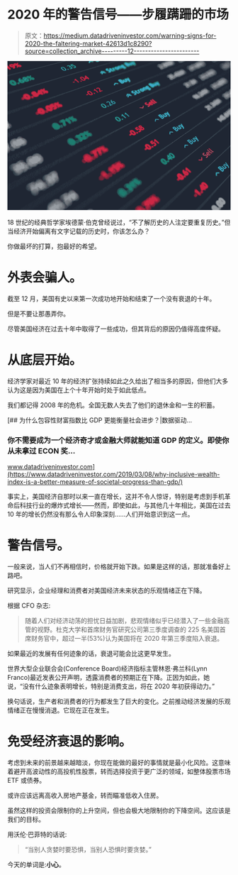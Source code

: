 # 2020 年的警告信号——步履蹒跚的市场

> 原文：<https://medium.datadriveninvestor.com/warning-signs-for-2020-the-faltering-market-42613d1c8290?source=collection_archive---------12----------------------->

![](img/d3d27a2ce08a2de6e2561e0370574aef.png)

18 世纪的经典哲学家埃德蒙·伯克曾经说过，“不了解历史的人注定要重复历史。”但当经济开始偏离有文字记载的历史时，你该怎么办？

你做最坏的打算，抱最好的希望。

# 外表会骗人。

截至 12 月，美国有史以来第一次成功地开始和结束了一个没有衰退的十年。

但是不要让那愚弄你。

尽管美国经济在过去十年中取得了一些成功，但其背后的原因仍值得高度怀疑。

# 从底层开始。

经济学家对最近 10 年的经济扩张持续如此之久给出了相当多的原因，但他们大多认为这是因为美国在上个十年开始时处于如此低点。

我们都记得 2008 年的危机。全国无数人失去了他们的退休金和一生的积蓄。

[](https://www.datadriveninvestor.com/2019/03/08/why-inclusive-wealth-index-is-a-better-measure-of-societal-progress-than-gdp/) [## 为什么包容性财富指数比 GDP 更能衡量社会进步？|数据驱动…

### 你不需要成为一个经济奇才或金融大师就能知道 GDP 的定义。即使你从未拿过 ECON 奖…

www.datadriveninvestor.com](https://www.datadriveninvestor.com/2019/03/08/why-inclusive-wealth-index-is-a-better-measure-of-societal-progress-than-gdp/) 

事实上，美国经济自那时以来一直在增长，这并不令人惊讶，特别是考虑到手机革命后科技行业的爆炸式增长——然而，即使如此，与其他几十年相比，美国在过去 10 年的增长仍然没有那么令人印象深刻……人们开始意识到这一点。

# 警告信号。

一般来说，当人们不再相信时，价格就开始下跌。如果是这样的话，那就准备好上路吧。

研究显示，企业经理和消费者对美国经济未来状态的乐观情绪正在下降。

根据 CFO 杂志:

> 随着人们对经济动荡的担忧日益加剧，悲观情绪似乎已经潜入了一些金融高管的视野。杜克大学和首席财务官研究公司第三季度调查的 225 名美国首席财务官中，超过一半(53%)认为美国将在 2020 年第三季度陷入衰退。

如果最近的发展有任何迹象的话，衰退可能会比这更早发生。

世界大型企业联合会(Conference Board)经济指标主管林恩·弗兰科(Lynn Franco)最近发表公开声明，透露消费者的预期正在下降。正因为如此，她说，“没有什么迹象表明增长，特别是消费支出，将在 2020 年初获得动力。”

换句话说，生产者和消费者的行为都发生了巨大的变化。之前推动经济发展的乐观情绪正在慢慢消退。它现在正在发生。

# 免受经济衰退的影响。

考虑到未来的前景越来越暗淡，你现在能做的最好的事情就是最小化风险。这意味着避开高波动性的高投机性股票，转而选择投资于更广泛的领域，如整体股票市场 ETF 或债券。

或许应该远离高收入房地产基金，转而瞄准低收入住房。

虽然这样的投资会限制你的上升空间，但也会极大地限制你的下降空间。这应该是我们的目标。

用沃伦·巴菲特的话说:

> “当别人贪婪时要恐惧，当别人恐惧时要贪婪。”

今天的单词是:**小心**。